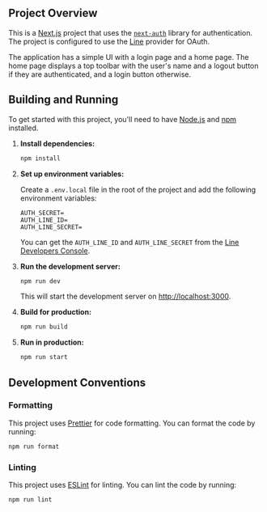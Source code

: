 ## Project Overview

This is a [Next.js](https://nextjs.org/) project that uses the [`next-auth`](https://next-auth.js.org/) library for authentication. The project is configured to use the [Line](https://developers.line.biz/en/) provider for OAuth.

The application has a simple UI with a login page and a home page. The home page displays a top toolbar with the user's name and a logout button if they are authenticated, and a login button otherwise.

## Building and Running

To get started with this project, you'll need to have [Node.js](https://nodejs.org/) and [npm](https://www.npmjs.com/) installed.

1.  **Install dependencies:**

    ```bash
    npm install
    ```

2.  **Set up environment variables:**

    Create a `.env.local` file in the root of the project and add the following environment variables:

    ```
    AUTH_SECRET=
    AUTH_LINE_ID=
    AUTH_LINE_SECRET=
    ```

    You can get the `AUTH_LINE_ID` and `AUTH_LINE_SECRET` from the [Line Developers Console](https://developers.line.biz/en/docs/line-login/getting-started/).

3.  **Run the development server:**

    ```bash
    npm run dev
    ```

    This will start the development server on [http://localhost:3000](http://localhost:3000).

4.  **Build for production:**

    ```bash
    npm run build
    ```

5.  **Run in production:**

    ```bash
    npm run start
    ```

## Development Conventions

### Formatting

This project uses [Prettier](https://prettier.io/) for code formatting. You can format the code by running:

```bash
npm run format
```

### Linting

This project uses [ESLint](https://eslint.org/) for linting. You can lint the code by running:

```bash
npm run lint
```
